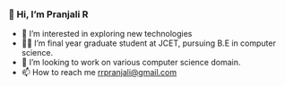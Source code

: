 ### 👋 Hi, I’m Pranjali R
- 👀 I’m interested in exploring new technologies
- 👨‍🏫 I’m final year graduate student at JCET, pursuing B.E in computer science. 
- 💞️ I’m looking to work on various computer science domain.
- 📫 How to reach me rrpranjali@gmail.com

<!---
1PRatgit/1PRatgit is a ✨ special ✨ repository because its `README.md` (this file) appears on your GitHub profile.
You can click the Preview link to take a look at your changes.
--->
